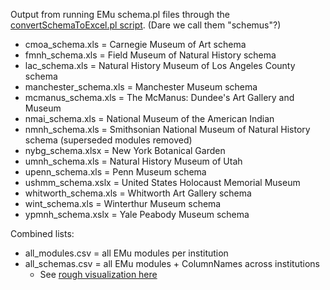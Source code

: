 Output from running EMu schema.pl files through the [convertSchemaToExcel.pl script](https://github.com/fieldmuseum/EMu-scripts/tree/master/Schema).  (Dare we call them "schemus"?)

* cmoa_schema.xls = Carnegie Museum of Art schema
* fmnh_schema.xls = Field Museum of Natural History schema
* lac_schema.xls = Natural History Museum of Los Angeles County schema
* manchester_schema.xls = Manchester Museum schema
* mcmanus_schema.xls = The McManus: Dundee's Art Gallery and Museum
* nmai_schema.xls = National Museum of the American Indian
* nmnh_schema.xls = Smithsonian National Museum of Natural History schema (superseded modules removed)
* nybg_schema.xlsx = New York Botanical Garden
* umnh_schema.xls = Natural History Museum of Utah
*	upenn_schema.xls = Penn Museum schema 
* ushmm_schema.xslx = United States Holocaust Memorial Museum
* whitworth_schema.xls = Whitworth Art Gallery schema
* wint_schema.xls = Winterthur Museum schema
* ypmnh_schema.xslx = Yale Peabody Museum schema

Combined lists:
- all_modules.csv = all EMu modules per institution
- all_schemas.csv = all EMu modules + ColumnNames across institutions
  * See [rough visualization here](https://kate-webbink.shinyapps.io/schemaoverview/)
